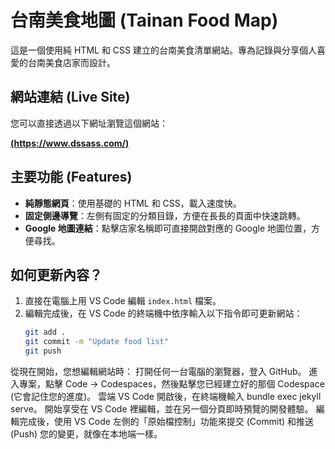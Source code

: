 # 台南美食地圖 (Tainan Food Map)

這是一個使用純 HTML 和 CSS 建立的台南美食清單網站。專為記錄與分享個人喜愛的台南美食店家而設計。

## 網站連結 (Live Site)

您可以直接透過以下網址瀏覽這個網站：

**[(https://www.dssass.com/)]()**

## 主要功能 (Features)

- **純靜態網頁**：使用基礎的 HTML 和 CSS，載入速度快。
- **固定側邊導覽**：左側有固定的分類目錄，方便在長長的頁面中快速跳轉。
- **Google 地圖連結**：點擊店家名稱即可直接開啟對應的 Google 地圖位置，方便尋找。

## 如何更新內容？

1.  直接在電腦上用 VS Code 編輯 `index.html` 檔案。
2.  編輯完成後，在 VS Code 的終端機中依序輸入以下指令即可更新網站：
    ```bash
    git add .
    git commit -m "Update food list"
    git push
    ```
 
從現在開始，您想編輯網站時：
打開任何一台電腦的瀏覽器，登入 GitHub。
進入專案，點擊 Code -> Codespaces，然後點擊您已經建立好的那個 Codespace (它會記住您的進度)。
雲端 VS Code 開啟後，在終端機輸入 bundle exec jekyll serve。
開始享受在 VS Code 裡編輯，並在另一個分頁即時預覽的開發體驗。
編輯完成後，使用 VS Code 左側的「原始檔控制」功能來提交 (Commit) 和推送 (Push) 您的變更，就像在本地端一樣。
